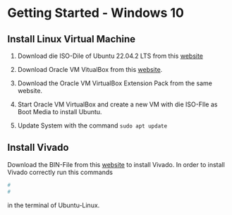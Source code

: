 # Getting Started - Windows 10

## Install Linux Virtual Machine 
1. Download die ISO-Dile of Ubuntu 22.04.2 LTS from this [website](https://ubuntu.com/download/desktop)

2. Download Oracle VM VitualBox from this [website](https://www.virtualbox.org/wiki/Downloads). 

3. Download the Oracle VM VirtualBox Extension Pack from the same website.

4. Start Oracle VM VirtualBox and create a new VM with die ISO-FIle as Boot Media to install Ubuntu.

5. Update System with the command ```sudo apt update```

## Install Vivado

Download the BIN-File from this [website](https://www.xilinx.com/support/download.html) to install Vivado.
In order to install Vivado correctly run this commands
```sh
#  
# 
```
in the terminal of Ubuntu-Linux.